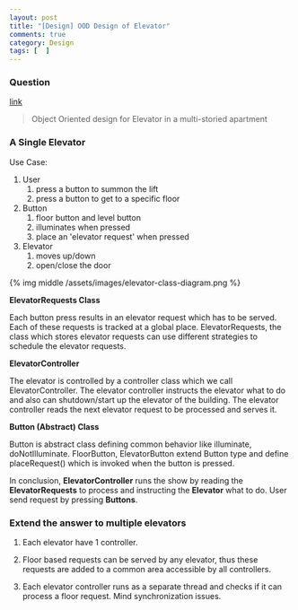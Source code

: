 ```yaml
---
layout: post
title: "[Design] OOD Design of Elevator"
comments: true
category: Design
tags: [  ]
---
```


### Question 

[link](http://thought-works.blogspot.sg/2012/11/object-oriented-design-for-elevator-in.html)

> Object Oriented design for Elevator in a multi-storied apartment 

### A Single Elevator

Use Case: 

1. User
    1. press a button to summon the lift
    1. press a button to get to a specific floor
1. Button
    1. floor button and level button
    1. illuminates when pressed
    1. place an 'elevator request' when pressed
1. Elevator
    1. moves up/down
    1. open/close the door

{% img middle /assets/images/elevator-class-diagram.png %}

__ElevatorRequests Class__

Each button press results in an elevator request which has to be served. Each of these requests is tracked at a global place. ElevatorRequests, the class which stores elevator requests can use different strategies to schedule the elevator requests. 

__ElevatorController__

The elevator is controlled by a controller class which we call ElevatorController. The elevator controller instructs the elevator what to do and also can shutdown/start up the elevator of the building. The elevator controller reads the next elevator request to be processed and serves it. 

__Button (Abstract) Class__

Button is abstract class defining common behavior like illuminate, doNotIlluminate. FloorButton, ElevatorButton extend Button type and define placeRequest() which is invoked when the button is pressed. 

In conclusion, __ElevatorController__ runs the show by reading the __ElevatorRequests__ to process and instructing the __Elevator__ what to do. User send request by pressing __Buttons__. 

### Extend the answer to multiple elevators

1. Each elevator have 1 controller. 

1. Floor based requests can be served by any elevator, thus these requests are added to a common area accessible by all controllers. 

1. Each elevator controller runs as a separate thread and checks if it can process a floor request. Mind synchronization issues. 
